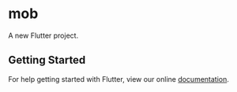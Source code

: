 # mob

A new Flutter project.

## Getting Started

For help getting started with Flutter, view our online
[documentation](https://flutter.io/).
